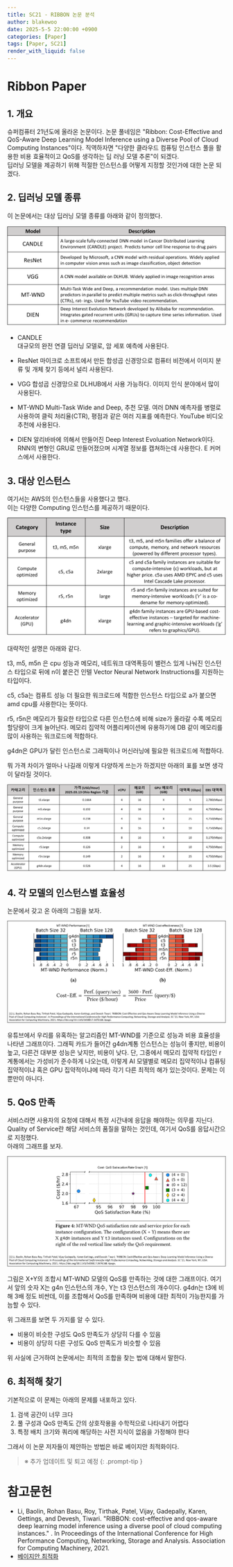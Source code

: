 ```yaml
---
title: SC21 - RIBBON 논문 분석
author: blakewoo
date: 2025-5-5 22:00:00 +0900
categories: [Paper]
tags: [Paper, SC21] 
render_with_liquid: false
---
```



# Ribbon Paper
## 1. 개요
슈퍼컴퓨터 21년도에 올라온 논문이다. 논문 풀네임은 "Ribbon: Cost-Effective and QoS-Aware Deep Learning Model Inference using a
Diverse Pool of Cloud Computing Instances"이다. 
직역하자면 "다양한 클라우드 컴퓨팅 인스턴스 풀을 활용한 비용 효율적이고 QoS를 생각하는 딥 러닝 모델 추론"이 되겠다.   
딥러닝 모델을 제공하기 위해 적절한 인스턴스를 어떻게 지정할 것인가에 대한 논문 되겠다.

## 2. 딥러닝 모델 종류
이 논문에서는 대상 딥러닝 모델 종류를 아래와 같이 정의했다.

![img.png](/assets/blog/paper/RIBBON/img.png)

- CANDLE   
  대규모의 완전 연결 딥러닝 모델로, 암 세포 예측에 사용된다.


- ResNet
  마이크로 소프트에서 만든 합성곱 신경망으로 컴퓨터 비전에서 이미지 분류 및 개체 찾기 등에서 널리 사용된다.


- VGG
  합성곱 신경망으로 DLHUB에서 사용 가능하다. 이미지 인식 분야에서 많이 사용된다.


- MT-WND
  Multi-Task Wide and Deep, 추천 모델. 여러 DNN 예측자를 병렬로 사용하여 클릭 처리율(CTR), 평점과 같은 여러 지표를 예측한다. YouTube 비디오 추천에 사용된다.


- DIEN
  알리바바에 의해서 만들어진 Deep Interest Evoluation Network이다. RNN의 변형인 GRU로 만들어졌으며 시계열 정보를 캡쳐하는데 사용한다. E 커머스에서 사용한다.

## 3. 대상 인스턴스
여기서는 AWS의 인스턴스들을 사용했다고 했다.   
이는 다양한 Computing 인스턴스를 제공하기 때문이다.

![img_1.png](/assets/blog/paper/RIBBON/img_1.png)

대략적인 설명은 아래와 같다.

t3, m5, m5n 은 cpu 성능과 메모리, 네트워크 대역폭등이 밸런스 있게 나눠진 인스턴스 타입으로
뒤에 n이 붙은건 인텔 Vector Neural Network Instructions를 지원하는 타입이다.

c5, c5a는 컴퓨트 성능 더 필요한 워크로드에 적합한 인스턴스 타입으로 a가 붙으면 amd cpu를 사용한다는 뜻이다.

r5, r5n은 메모리가 필요한 타입으로 다른 인스턴스에 비해 size가 올라갈 수록 메모리 할당량이 크게 늘어난다.
메모리 집약적 어플리케이션에 유용하기에 DB 같이 메모리를 많이 사용하는 워크로드에 적합하다.

g4dn은 GPU가 달린 인스턴스로 그래픽이나 머신러닝에 필요한 워크로드에 적합하다.

뭐 가격 차이가 얼마나 나길래 이렇게 다양하게 쓰는가 하겠지만 아래의 표를 보면 생각이 달라질 것이다.

![img_2.png](/assets/blog/paper/RIBBON/img_2.png)

## 4. 각 모델의 인스턴스별 효율성
논문에서 갖고 온 아래의 그림을 보자.

![img_3.png](/assets/blog/paper/RIBBON/img_3.png)

유튜브에서 우리를 유혹하는 알고리즘인 MT-WND를 기준으로 성능과 비용 효율성을 나타낸 그래프이다.
그래픽 카드가 들어간 g4dn계통 인스턴스는 성능이 좋지만, 비용이 높고, 다른건 대부분 성능은 낮지만, 비용이 낮다.
단, 그중에서 메모리 집약적 타입인 r계통에서는 가성비가 준수하게 나오는데, 이렇게 AI 모델별로 메모리 집약적이냐 컴퓨팅 집약적이냐
혹은 GPU 집약적이냐에 따라 각기 다른 최적의 해가 있는것이다.
문제는 이뿐만이 아니다.

## 5. QoS 만족
서비스라면 사용자의 요청에 대해서 특정 시간내에 응답을 해야하는 의무를 지닌다.   
Quality of Service란 해당 서비스의 품질을 말하는 것인데, 여기서 QoS를 응답시간으로 지정했다.   
아래의 그래프를 보자.

![img_4.png](/assets/blog/paper/RIBBON/img_4.png)

그림은 X+Y의 조합시 MT-WND 모델의 QoS를 만족하는 것에 대한 그래프이다.
여기서 앞의 숫자 X는 g4n 인스턴스의 개수, Y는 t3 인스턴스의 개수이다.
g4dn는 t3에 비해 3배 정도 비싼데, 이를 조합해서 QoS를 만족하며 비용에 대한 최적이 가능한지를 가늠할 수 있다.

위 그래프를 보면 두 가지를 알 수 있다.
- 비용이 비슷한 구성도 QoS 만족도가 상당히 다를 수 있음
- 비용이 상당히 다른 구성도 QoS 만족도가 비슷할 수 있음

위 사실에 근거하여 논문에서는 최적의 조합을 찾는 법에 대해서 말한다.

## 6. 최적해 찾기
기본적으로 이 문제는 아래의 문제를 내포하고 있다.

1. 검색 공간이 너무 크다
2. 풀 구성과 QoS 만족도 간의 상호작용을 수학적으로 나타내기 어렵다
2. 특정 배치 크기와 쿼리에 해당하는 사전 지식이 없음을 가정해야 한다

그래서 이 논문 저자들이 제안하는 방법은 바로 베이지안 최적화이다.

> ※ 추가 업데이트 및 퇴고 예정
{: .prompt-tip }


# 참고문헌
- Li, Baolin, Rohan Basu, Roy, Tirthak, Patel, Vĳay, Gadepally, Karen, Gettings, and Devesh, Tiwari. "RIBBON: cost-effective and qos-aware deep learning model inference using a diverse pool of cloud computing instances." . In Proceedings of the International Conference for High Performance Computing, Networking, Storage and Analysis. Association for Computing Machinery, 2021.
- [베이지안 최적화](https://data-scientist-brian-kim.tistory.com/88 )


